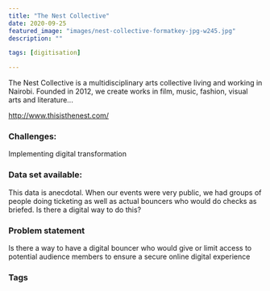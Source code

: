 ```yaml
---
title: "The Nest Collective"
date: 2020-09-25
featured_image: "images/nest-collective-formatkey-jpg-w245.jpg"
description: ""

tags: [digitisation]

---
```


The Nest Collective is a multidisciplinary arts collective living and working in Nairobi. Founded in 2012, we create works in film, music, fashion, visual arts and literature...

http://www.thisisthenest.com/

### Challenges:

Implementing digital transformation


### Data set available:

This data is anecdotal. When our events were very public, we had groups of people doing ticketing as well as actual bouncers who would do checks as briefed. Is there a digital way to do this?


### Problem statement

Is there a way to have a digital bouncer who would give or limit access to potential audience members to ensure a secure online digital experience

### Tags


